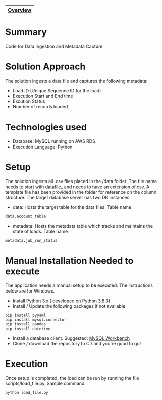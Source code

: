 | [Overview](/README.md) 
|----|

# Summary
Code for Data Ingestion and Metadata Capture

# Solution Approach
The solution ingests a data file and captures the following metadata:
- Load ID (Unique Sequence ID for the load)
- Execution Start and End time
- Excution Status
- Number of records loaded

# Technologies used
- Database: MySQL running on AWS RDS
- Execution Language: Python

# Setup
The solution ingests all .csv files placed in the /data folder. The file name needs to start with datafile_ and needs to have an extension of.csv. A template file has been provided in the folder for reference on the column structure.
The target database server has two DB instances:
- data: Hosts the target table for the data files. Table name
```
data.account_table
```
- metadata: Hosts the metadata table which tracks and maintains the state of loads. Table name
```
metadata.job_run_status
```

# Manual Installation Needed to execute

The application needs a manual setup to be executed. The instructions below are for Windows.

- Install Python 3.x ( developed on Python 3.8.3)
- Install / Update the following packages if not available

```
pip install pyyaml
pip install mysql.connector
pip install pandas
pip install datetime
```
- Install a database client. Suggested: [MySQL Workbench](https://dev.mysql.com/downloads/workbench/)
- Clone / download the repository to C:/ and you're good to go!

# Execution
Once setup is completed, the load can be run by running the file scripts/load_file.py. Sample command:
```
python load_file.py
```


